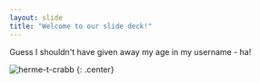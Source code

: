 ```yaml
---
layout: slide
title: "Welcome to our slide deck!"
---
```


Guess I shouldn't have given away my age in my username - ha!

![herme-t-crabb](https://octodex.github.com/images/herme-t-crabb.png)
{: .center}
